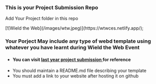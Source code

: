 ### This is your Project Submission Repo 
<p> Add Your Project folder in this repo</p>
[![Wield the Web](/images/wtw.jpeg)](https://wtwces.netlify.app/);
<h3> Your Porject May include any type of webd template using whatever you have learnt during Wield the Web Event</h3>

- #### You can visit <a href="https://cool-front-end-templates.netlify.app/">last year project submission </a> for reference  
<ul>
<li> You should maintain a README.md file describing your template</li>
<li> You must add a link to your website after hosting it on github </li>
</ul>
